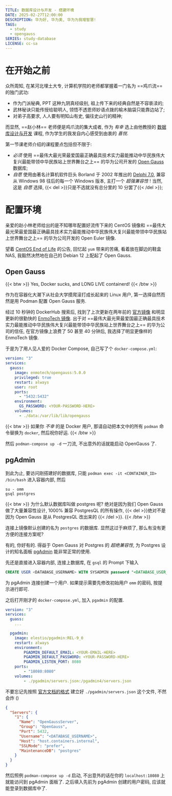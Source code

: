 ```yaml
---
TITLE: 数据库设计与开发 - 搭建环境
DATE: 2025-02-27T12:00:00
DESCRIPTION: 华为好, 华为美, 华为为我增智慧!
TAGS:
  - study
  - opengauss
SERIES: study-database
LICENSE: cc-sa
---
```


# 在开始之前

众所周知, 在某河北埋土大专, 计算机学院的老师都掌握着一门名为 ==鸡爪流== 的独门武功: 

- 作为门派秘典, PPT 这种九阴真经级别, 祖上传下来的经典自然是不容亵渎的; 
- 武林秘诀只能传授给聪明人, 领悟不透恩师妙语点拨的榆木脑袋只能靠边站了;
- 对弟子高要求, 人人要有明知山有史, 偏往史山行的精神;

而显然, ==赵小林== 老师便是鸡爪流的集大成者, 作为 *有幸* 选上由他教授的 [数据库设计与开发](https://bit101.cn/course/7089) 课程, 作为学生的我发自内心感受到由衷的 *喜悦*. 

第一节课老师介绍的课程要点包括但不限于: 

- *必须* 使用 ==最伟大最光荣最爱国最正确最具技术实力最能推动中华民族伟大复兴最能带领中华民族站上世界舞台之上== 的华为公司开发的 [Open Gauss](https://opengauss.org/) 数据库;
- *自愿* 使用由著名计算机软件巨头 Borland 于 2002 年推出的 [Delphi 7.0](https://winworldpc.com/product/delphi/70), 兼容从 Windows 98 往后的每一个 Windows 版本, 主打一个 *超强兼容性* ! 当然, 这是 *自愿* 选择, {{< del >}}只是不选就没有总分里的 10 分罢了{{< /del >}};

# 配置环境

亲爱的赵小林老师给出的是不知哪年配置好流传下来的 CentOS 镜像和 ==最伟大最光荣最爱国最正确最具技术实力最能推动中华民族伟大复兴最能带领中华民族站上世界舞台之上== 的华为公司开发的 Open Euler 镜像. 

望着 [CentOS End of Life](https://www.redhat.com/zh/topics/linux/centos-linux-eol) 的公告, 回忆起 `yum` 带来的苦痛, 看着放在脚边的鞋盒 NAS, 我毅然决然地在自己的 Debian 12 上配起了 Open Gauss. 

## Open Gauss

{{< btw >}}
Yes, Docker sucks, and LONG LIVE containerd!
{{< /btw >}}

作为在容器化大潮下从社会大学摸爬滚打成长起来的 Linux 用户, 第一选择自然而然是用 Podman 配置 Open Gauss 服务. 

经过 10 秒钟的 DockerHub 搜索后, 找到了上次更新在两年前的 [官方镜像](https://hub.docker.com/r/opengauss/opengauss) 和明显更新的很勤快的 [EnmoTech 镜像](https://hub.docker.com/r/enmotech/opengauss). 出于对 ==最伟大最光荣最爱国最正确最具技术实力最能推动中华民族伟大复兴最能带领中华民族站上世界舞台之上== 的华为公司的信任, 在官方镜像上浪费了 50 甚至 40 分钟后, 我选择了明显更像样的 EnmoTech 镜像. 

于是为了用人见人爱的 Docker Compose, 自己写了个 `docker-compose.yml`:

```yaml
version: "3"
services:
  gauss:
    image: enmotech/opengauss:5.0.0
    privileged: true
    restart: always
    user: root
    ports:
      - "5432:5432"
    environment:
      GS_PASSWORD: <YOUR-PASSWORD-HERE>
    volumes:
      - ./data:/var/lib/lib/opengauss
```

{{< btw >}}
如果你 *不幸* 的是 Docker 用户, 那请自动把本文中的所有 `podman` 命令替换为 `docker`, 然后祝你好运. 
{{< /btw >}}

然后 `podman-compose up -d` 一刀流, 不出意外的话就能启动 OpenGauss 了. 

## pgAdmin

到此为止, 要访问刚搭建好的数据库, 只能 `podman exec -it <CONTAINER_ID> /bin/bash` 进入容器内部, 然后

```shell
su - omm
gsql postgres
```

{{< btw >}}
为什么默认数据库叫做 postgres 呢? 绝对是因为我们 Open Gauss 做了大量兼容性设计, 1000% 兼容 PostgresQL 的所有操作, {{< del >}}绝对不是因为 Open Gauss 是从 PostgresQL 改出来的 {{< /del >}}. 
{{< /btw >}}

连接上镜像默认创建的名为 `postgres` 的数据库. 显然这过于麻烦了, 那么有没有更方便的连接方案呢?

有的, 你好有的. 得益于 Open Gauss 对 Postgres 的 *超绝兼容性*, 为 Postgres 设计的知名面板 [pgAdmin](https://www.pgadmin.org) 能非常正常的使用. 

先还是直接进入容器内部, 连接上数据库, 在 `gsql` 的 Prompt 下输入

```sql
CREATE USER <DATABASE_USERNAME> WITH SYSADMIN password "<DATABASE_USER_PASSWORD>";
```

为 pgAdmin 连接创建一个用户. 如果提示需要先修改初始用户 `omm` 的密码, 按提示进行即可. 

之后打开刚才的 `docker-compose.yml`, 加入 `pgadmin` 的配置. 

```yaml
version: "3"
services:
  guass:
    ...

  pgadmin:
    image: elestio/pgadmin:REL-9_0
    restart: always
    environment:
        PGADMIN_DEFAULT_EMAIL: <YOUR-EMAIL-HERE>
        PGADMIN_DEFAULT_PASSWORD: <YOUR-PASSWORD-HERE>
        PGADMIN_LISTEN_PORT: 8080
    ports:
        - "18080:8080"
    volumes:
        - ./pgadmin/servers.json:/pgadmin4/servers.json
```

不要忘记先按照 [官方文档的格式](https://www.pgadmin.org/docs/pgadmin4/development/import_export_servers.html#json-format) 建立好 `./pgadmin/servers.json` 这个文件, 不然会炸 ()

```json
{
  "Servers": {
    "1": {
      "Name": "OpenGaussServer",
      "Group": "OpenGauss",
      "Port": 5432,
      "Username": "<DATABASE_USERNAME>",
      "Host": "host.containers.internal",
      "SSLMode": "prefer",
      "MaintenanceDB": "postgres"
    }
  }
}
```

然后照例 `podman-compose up -d` 启动, 不出意外的话在你的 `localhost:18080` 上就能访问到 pgAdmin 面板了. 之后填入先前为 pgAdmin 创建的用户密码, 应该就能登录到数据库中了. 